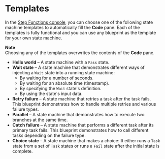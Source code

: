 # Templates<a name="concepts-templates"></a>

In the [Step Functions console](https://console.aws.amazon.com/states/home?region=us-east-1#/), you can choose one of the following state machine templates to automatically fill the **Code** pane\. Each of the templates is fully functional and you can use any blueprint as the template for your own state machine\.

**Note**  
Choosing any of the templates overwrites the contents of the **Code** pane\.
+ **Hello world** – A state machine with a `Pass` state\.
+ **Wait state** – A state machine that demonstrates different ways of injecting a `Wait` state into a running state machine:
  + By waiting for a number of seconds\.
  + By waiting for an absolute time \(timestamp\)\.
  + By specifying the `Wait` state's definition\.
  + By using the state's input data\.
+ **Retry failure** – A state machine that retries a task after the task fails\. This blueprint demonstrates how to handle multiple retries and various failure types\.
+ **Parallel** – A state machine that demonstrates how to execute two branches at the same time\.
+ **Catch failure** – A state machine that performs a different task after its primary task fails\. This blueprint demonstrates how to call different tasks depending on the failure type\.
+ **Choice state** – A state machine that makes a choice: It either runs a `Task` state from a set of `Task` states or runs a `Fail` state after the initial state is complete\.